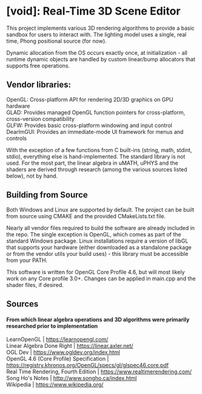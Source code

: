 
# [void]: Real-Time 3D Scene Editor

This project implements various 3D rendering algorithms to provide a basic sandbox for users to interact with. The lighting model uses a single, real time, Phong positional source (for now). 

Dynamic allocation from the OS occurs exactly once, at initialization - all runtime dynamic objects are handled 
by custom linear/bump allocators that supports free operations.

## Vendor libraries:

OpenGL: Cross-platform API for rendering 2D/3D graphics on GPU hardware\
GLAD: Provides managed OpenGL function pointers for cross-platform, cross-version compatibility\
GLFW: Provides basic cross-platform windowing and input control\
DearImGUI: Provides an immediate-mode UI framework for menus and controls 

With the exception of a few functions from C built-ins (string, math, stdint, stdio), everything else is hand-implemented. 
The standard library is not used. For the most part, the linear algebra in uMATH, uPHYS and the shaders are derived through research (among the various sources listed below), not by hand.

## Building from Source

Both Windows and Linux are supported by default. The project can be built from source using CMAKE and the provided
CMakeLists.txt file. 

Nearly all vendor files required to build the software are already included in the repo. The single exception is 
OpenGL, which comes as part of the standard Windows package. Linux installations require a version of libGL 
that supports your hardware (either downloaded as a standalone package or from the vendor utils your build uses) -
this library must be accessible from your PATH.

This software is written for OpenGL Core Profile 4.6, but will most likely work on any Core profile 3.0+. Changes can be
applied in main.cpp and the shader files, if desired.

## Sources
#### From which linear algebra operations and 3D algorithms were primarily researched prior to implementation

LearnOpenGL | https://learnopengl.com/ \
Linear Algebra Done Right | https://linear.axler.net/ \
OGL Dev | https://www.ogldev.org/index.html \
OpenGL 4.6 (Core Profile) Specification | https://registry.khronos.org/OpenGL/specs/gl/glspec46.core.pdf \
Real Time Rendering, Fourth Edition | https://www.realtimerendering.com/ \
Song Ho's Notes | http://www.songho.ca/index.html \
Wikipedia | https://www.wikipedia.org/
